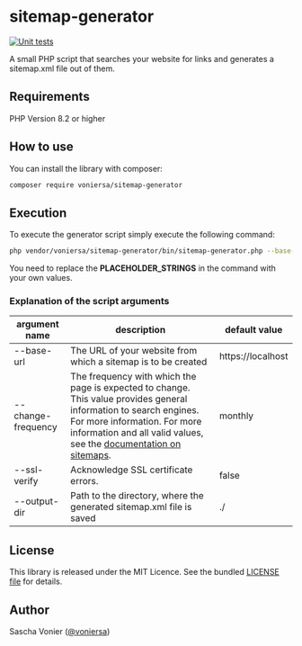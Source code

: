 # sitemap-generator
[![Unit tests](https://github.com/voniersa/sitemap-generator/actions/workflows/unit-tests.yaml/badge.svg?event=push)](https://github.com/voniersa/sitemap-generator/actions/workflows/unit-tests.yaml)

A small PHP script that searches your website for links and generates a sitemap.xml file out of them.

## Requirements
PHP Version 8.2 or higher

## How to use
You can install the library with composer:

```bash
composer require voniersa/sitemap-generator
```

## Execution
To execute the generator script simply execute the following command:
```bash
php vendor/voniersa/sitemap-generator/bin/sitemap-generator.php --base-url "URL_OF_YOUR_WEBSITE" --change-frequency "CHANGE_FREQUENCY_FOR_XML_SCHEMA" --ssl-verify "BOOLEAN" --output-dir "PATH_TO_YOUR_OUTPUT_DIRECTORY"
```

You need to replace the __PLACEHOLDER_STRINGS__ in the command with your own values.

### Explanation of the script arguments
| argument name | description | default value
| --- | --- | --- |
| --base-url | The URL of your website from which a sitemap is to be created | https://localhost |
| --change-frequency | The frequency with which the page is expected to change. This value provides general information to search engines. For more information. For more information and all valid values, see the [documentation on sitemaps](https://www.sitemaps.org/de/protocol.html). | monthly |
| --ssl-verify | Acknowledge SSL certificate errors. | false |
| --output-dir | Path to the directory, where the generated sitemap.xml file is saved | ./ |


## License
This library is released under the MIT Licence. See the bundled [LICENSE file](LICENSE) for details.

## Author
Sascha Vonier ([@voniersa](https://github.com/voniersa))

